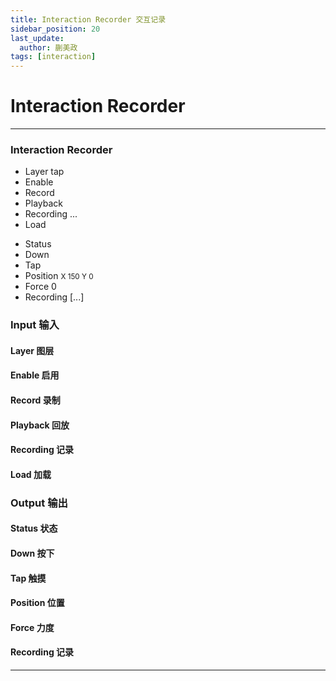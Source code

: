 ```yaml
---
title: Interaction Recorder 交互记录
sidebar_position: 20
last_update:
  author: 蒯美政
tags: [interaction]
---
```


# Interaction Recorder

---

<div className="patch-container">
    <div className="patch processor">
        <h3>Interaction Recorder</h3>
        <ul className="inputs">
            <li>Layer <span>tap</span></li>
            <li>Enable <span className="checkbox-off"></span></li>
            <li>Record <span className="checkbox-off"></span></li>
            <li>Playback <span className="checkbox-off"></span></li>
            <li>Recording <span>...</span></li>
            <li>Load</li>
        </ul>
        <ul className="outputs">
            <li>Status <span className="patch-color-preview status"></span></li>
            <li>Down <span className="checkbox-off"></span></li>
            <li>Tap <span className="checkbox-off"></span></li>
            <li>Position <small> X <span>150</span> Y <span>0</span></small></li>
            <li>Force <span>0</span></li>
            <li>Recording <span>[...]</span></li>
        </ul>
    </div>
</div>

<div className="port-descriptions">
<div className="inputs">

### Input 输入

#### Layer 图层

#### Enable 启用

#### Record 录制

#### Playback 回放

#### Recording 记录

#### Load 加载

</div>
<div className="outputs">

### Output 输出

#### Status 状态

#### Down 按下

#### Tap 触摸

#### Position 位置

#### Force 力度

#### Recording 记录

</div>
</div>


------
